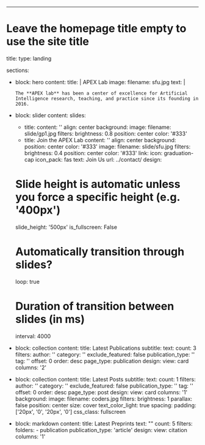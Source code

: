 ---
# Leave the homepage title empty to use the site title
title: 
type: landing


sections:
  - block: hero
    content:
      title: |
        APEX Lab
      image:
        filename: sfu.jpg
      text: |
        <br>
        
        The **APEX lab** has been a center of excellence for Artificial Intelligence research, teaching, and practice since its founding in 2016.
  - block: slider
    content:
      slides:
      - title: 
        content: ''
        align: center
        background:
          image:
            filename: slide/gp1.jpg
            filters:
              brightness: 0.8
          position: center
          color: '#333'
      - title: Join the APEX Lab
        content: ''
        align: center
        background:
          position: center
          color: '#333'
          image:
            filename: slide/sfu.jpg
            filters:
              brightness: 0.4
          position: center
          color: '#333'
        link:
          icon: graduation-cap
          icon_pack: fas
          text: Join Us
          url: ../contact/
    design:
      # Slide height is automatic unless you force a specific height (e.g. '400px')
      slide_height: '500px'
      is_fullscreen: False
      # Automatically transition through slides?
      loop: true
      # Duration of transition between slides (in ms)
      interval: 4000
  
  
  - block: collection
    content:
      title: Latest Publications
      subtitle:
      text: 
      count: 3
      filters:
        author: ''
        category: ''
        exclude_featured: false
        publication_type: ''
        tag: ''
      offset: 0
      order: desc
      page_type: publication
    design:
      view: card
      columns: '2'

  - block: collection
    content:
      title: Latest Posts
      subtitle:
      text:
      count: 1
      filters:
        author: ''
        category: ''
        exclude_featured: false
        publication_type: ''
        tag: ''
      offset: 0
      order: desc
      page_type: post
    design:
      view: card
      columns: '1'
      background:
        image: 
          filename: coders.jpg
          filters:
            brightness: 1
          parallax: false
          position: center
          size: cover
          text_color_light: true
      spacing:
        padding: ['20px', '0', '20px', '0']
      css_class: fullscreen

  - block: markdown
    content:
      title: Latest Preprints
      text: ""
      count: 5
      filters:
        folders:
          - publication
        publication_type: 'article'
    design:
      view: citation
      columns: '1'
